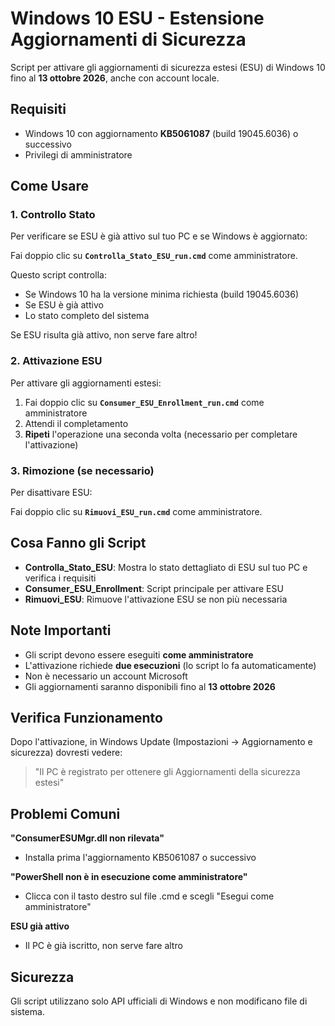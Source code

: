 # Windows 10 ESU - Estensione Aggiornamenti di Sicurezza

Script per attivare gli aggiornamenti di sicurezza estesi (ESU) di Windows 10 fino al **13 ottobre 2026**, anche con account locale.

## Requisiti

- Windows 10 con aggiornamento **KB5061087** (build 19045.6036) o successivo
- Privilegi di amministratore

## Come Usare

### 1. Controllo Stato

Per verificare se ESU è già attivo sul tuo PC e se Windows è aggiornato:

Fai doppio clic su **`Controlla_Stato_ESU_run.cmd`** come amministratore.

Questo script controlla:
- Se Windows 10 ha la versione minima richiesta (build 19045.6036)
- Se ESU è già attivo
- Lo stato completo del sistema

Se ESU risulta già attivo, non serve fare altro!

### 2. Attivazione ESU

Per attivare gli aggiornamenti estesi:

1. Fai doppio clic su **`Consumer_ESU_Enrollment_run.cmd`** come amministratore
2. Attendi il completamento
3. **Ripeti** l'operazione una seconda volta (necessario per completare l'attivazione)

### 3. Rimozione (se necessario)

Per disattivare ESU:

Fai doppio clic su **`Rimuovi_ESU_run.cmd`** come amministratore.

## Cosa Fanno gli Script

- **Controlla_Stato_ESU**: Mostra lo stato dettagliato di ESU sul tuo PC e verifica i requisiti
- **Consumer_ESU_Enrollment**: Script principale per attivare ESU
- **Rimuovi_ESU**: Rimuove l'attivazione ESU se non più necessaria

## Note Importanti

- Gli script devono essere eseguiti **come amministratore**
- L'attivazione richiede **due esecuzioni** (lo script lo fa automaticamente)
- Non è necessario un account Microsoft
- Gli aggiornamenti saranno disponibili fino al **13 ottobre 2026**

## Verifica Funzionamento

Dopo l'attivazione, in Windows Update (Impostazioni → Aggiornamento e sicurezza) dovresti vedere:

> "Il PC è registrato per ottenere gli Aggiornamenti della sicurezza estesi"

## Problemi Comuni

**"ConsumerESUMgr.dll non rilevata"**
- Installa prima l'aggiornamento KB5061087 o successivo

**"PowerShell non è in esecuzione come amministratore"**
- Clicca con il tasto destro sul file .cmd e scegli "Esegui come amministratore"

**ESU già attivo**
- Il PC è già iscritto, non serve fare altro

## Sicurezza

Gli script utilizzano solo API ufficiali di Windows e non modificano file di sistema.